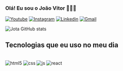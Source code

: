 ### Olá! Eu sou o João Vitor 👨🏽‍💻

[![Youtube](https://img.shields.io/badge/YouTube-FF0000?style=for-the-badge&logo=youtube&logoColor=white)](https://www.youtube.com/@jotavitorz)
[![Instagram](https://img.shields.io/badge/Instagram-E4405F?style=for-the-badge&logo=instagram&logoColor=white)](https://www.instagram.com/jotavitorz/)
[![Linkedin](https://img.shields.io/badge/LinkedIn-0077B5?style=for-the-badge&logo=linkedin&logoColor=white)](https://www.linkedin.com/in/joão-vitor-a5175b221)
[![Gmail](https://img.shields.io/badge/Gmail-D14836?style=for-the-badge&logo=gmail&logoColor=white)](#)

![Jota GitHub stats](https://github-readme-stats.vercel.app/api?username=jotavitorz&show_icons=true&theme=dracula)

## Tecnologias que eu uso no meu dia

<div style="display: inline_block"><br/>
    <img align="center" alt="html5" src="https://img.shields.io/badge/HTML5-E34F26?style=for-the-badge&logo=html5&logoColor=white" />
    <img align="center" alt="css" src="https://img.shields.io/badge/CSS3-1572B6?style=for-the-badge&logo=css3&logoColor=white" />
    <img align="center" alt="js" src="https://img.shields.io/badge/JavaScript-F7DF1E?style=for-the-badge&logo=javascript&logoColor=black" />
    <img align="center" alt="react" src="https://img.shields.io/badge/React-20232A?style=for-the-badge&logo=react&logoColor=61DAFB" />    
</div>





